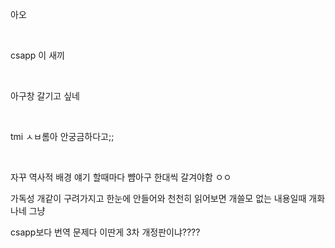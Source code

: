아오

<br>

csapp 이 새끼

<br>

아구창 갈기고 싶네

<br>

tmi ㅅㅂ롬아 안궁금하다고;;

<br>

자꾸 역사적 배경 얘기 할때마다 뺨아구 한대씩 갈겨야함 ㅇㅇ

가독성 개같이 구려가지고 한눈에 안들어와 천천히 읽어보면 개쓸모 없는 내용일때 개화나네 그냥

csapp보다 번역 문제다 이딴게 3차 개정판이냐????